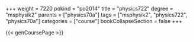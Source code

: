 +++
weight = 7220
pokind = "po2014"
title = "physics722"
degree = "msphysik2"
parents = ["physics70a"]
tags = ["msphysik2", "physics722", "physics70a"]
categories = ["course"]
bookCollapseSection = false
+++

{{< genCoursePage >}}
